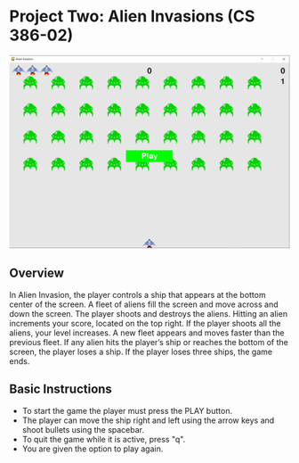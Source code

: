 # Project Two: Alien Invasions (CS 386-02)

![image](https://github.com/antonio-lopez/Project-Two-ALIEN-INVASIONS/blob/master/screen_capture.png)

## Overview

In Alien Invasion, the player controls a ship that appears at the bottom center of the screen. A fleet of aliens fill the screen and move across and down the screen. The player shoots and destroys the aliens. Hitting an alien increments your score, located on the top right. If the player shoots all the aliens, your level increases. A new fleet appears and moves faster than the previous fleet. If any alien hits the player’s ship or reaches the bottom of the screen, the player loses a ship. If the player loses three ships, the game ends.

## Basic Instructions
 
* To start the game the player must press the PLAY button. 
* The player can move the ship right and left using the arrow keys and shoot bullets using the spacebar. 
* To quit the game while it is active, press "q".
* You are given the option to play again.
